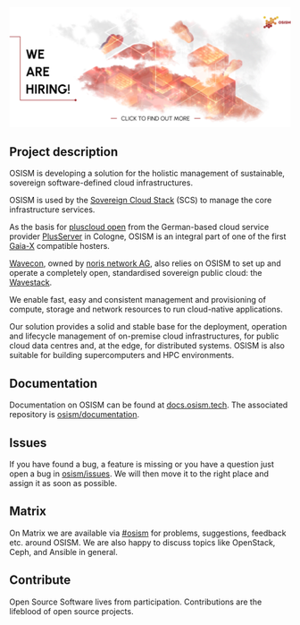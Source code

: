<p align="center">
  <a href="https://osism.tech/en#jobs-anchor">
    <img src="https://raw.githubusercontent.com/osism/.github/main/profile/images/we-are-hiring.webp" alt="We are hiring!" />
  </a>
</p>

## Project description

OSISM is developing a solution for the holistic management of sustainable, sovereign
software-defined cloud infrastructures.

OSISM is used by the [Sovereign Cloud Stack](https://scs.community/) (SCS) to manage
the core infrastructure services.

As the basis for [pluscloud open](https://www.plusserver.com/produkte/pluscloud-open) from
the German-based cloud service provider [PlusServer](https://www.plusserver.com) in Cologne,
OSISM is an integral part of one of the first [Gaia-X](https://www.gaia-x.eu) compatible hosters.

[Wavecon](https://www.wavecon.de/de/), owned by [noris network AG](https://www.noris.de),
also relies on OSISM to set up and operate a completely open, standardised sovereign public
cloud: the [Wavestack](https://www.noris.de/wavestack-cloud).

We enable fast, easy and consistent management and provisioning of compute, storage and
network resources to run cloud-native applications.

Our solution provides a solid and stable base for the deployment, operation and lifecycle
management of on-premise cloud infrastructures, for public cloud data centres and, at the edge,
for distributed systems. OSISM is also suitable for building supercomputers and HPC
environments.

## Documentation

Documentation on OSISM can be found at [docs.osism.tech](https://docs.osism.tech).
The associated repository is [osism/documentation](https://github.com/osism/documentation).

## Issues

If you have found a bug, a feature is missing or you have a question just open a bug in
[osism/issues](https://github.com/osism/issues). We will then move it to the
right place and assign it as soon as possible.

## Matrix

On Matrix we are available via [#osism](https://matrix.to/#/#osism:matrix.org) for problems,
suggestions, feedback etc. around OSISM. We are also happy to discuss topics like OpenStack,
Ceph, and Ansible in general.

## Contribute

Open Source Software lives from participation. Contributions are the lifeblood of open source
projects.
